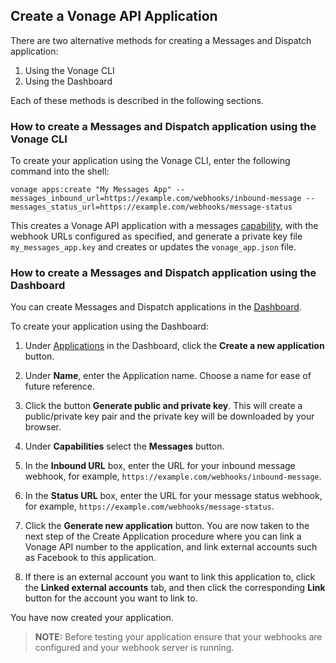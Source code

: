 ## Create a Vonage API Application

There are two alternative methods for creating a Messages and Dispatch application:

1. Using the Vonage CLI
2. Using the Dashboard

Each of these methods is described in the following sections.

### How to create a Messages and Dispatch application using the Vonage CLI

To create your application using the Vonage CLI, enter the following command into the shell:

``` shell
vonage apps:create "My Messages App" --messages_inbound_url=https://example.com/webhooks/inbound-message --messages_status_url=https://example.com/webhooks/message-status
```

This creates a Vonage API application with a messages [capability](/application/overview#capabilities), with the webhook URLs configured as specified, and generate a private key file `my_messages_app.key` and creates or updates the `vonage_app.json` file. 

### How to create a Messages and Dispatch application using the Dashboard

You can create Messages and Dispatch applications in the [Dashboard](https://dashboard.nexmo.com/applications).

To create your application using the Dashboard:

1. Under [Applications](https://dashboard.nexmo.com/applications) in the Dashboard, click the **Create a new application** button.

2. Under **Name**, enter the Application name. Choose a name for ease of future reference.

3. Click the button **Generate public and private key**. This will create a public/private key pair and the private key will be downloaded by your browser.

4. Under **Capabilities** select the **Messages** button.

5. In the **Inbound URL** box, enter the URL for your inbound message webhook, for example, `https://example.com/webhooks/inbound-message`.

6. In the **Status URL** box, enter the URL for your message status webhook, for example, `https://example.com/webhooks/message-status`.

7. Click the **Generate new application** button. You are now taken to the next step of the Create Application procedure where you can link a Vonage API number to the application, and link external accounts such as Facebook to this application.

8. If there is an external account you want to link this application to, click the **Linked external accounts** tab, and then click the corresponding **Link** button for the account you want to link to.

You have now created your application.

> **NOTE:** Before testing your application ensure that your webhooks are configured and your webhook server is running.
